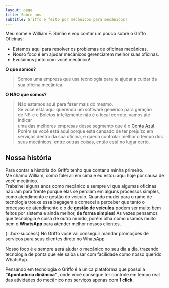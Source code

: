 ```yaml
---
layout: page
title: Sobre nós
subtitle: Griffo é feito por mecânicos para mecânicos!
---
```



Meu nome é William F. Simão e vou contar um pouco sobre o Griffo Oficinas:

- Estamos aqui para resolver os problemas de oficinas mecânicas.
- Nosso foco é em ajudar mecânicos gerenciarem melhor suas oficinas.
- Evoluímos junto com você mecânico!

**O que somos?**

> Somos uma empresa que usa tecnologia para te ajudar a cuidar da sua
> oficina mecânica.

**O NÃO que somos?**

> Não estamos aqui para fazer mais do mesmo.<br />
> Se você está aqui querendo um software genérico para geração <br />
> de NF-e e Boletos infelizmente não é o local correto, vamos até indicar <br />
> uma das melhores empresas desse segmento que é o [Conta Azul](https://contaazul.com/).<br />
> Porém se você está aqui porque está cansado de ter prejuízo em serviços
> dentro da sua oficina, e queria controlar melhor o tempo dos seus
> mecânicos, entre outras coisas, então está no lugar certo.


## Nossa história
Para contar a história do Griffo tenho que contar a minha primeiro.<br />
Me chamo William, como falei ali em cima e eu estou aqui hoje por causa de você mecânico.<br />
Trabalhei alguns anos como mecânico e sempre vi que algumas oficinas não iam para frente porque elas se perdiam em alguns processos simples, como atendimento e gestão do veículo.
Quando mudei para o ramo de tecnologia trouxe essa bagagem e comecei a perceber que tanto o processo de atendimento e o de **gestão de veículos** podem ser muito bem feitos por sistema e ainda melhor, **de forma simples**!
As vezes pensamos que tecnologia é coisa de outro mundo, porém olha como usamos muito bem o **WhatsApp** para atender melhor nossos clientes.

{: .box-success}
No Griffo você vai conseguir mandar promoções de serviços para seus clientes direto no WhatsApp

Nosso foco é e sempre será ajudar o mecânico no seu dia a dia, trazendo tecnologia de ponta que ele saiba usar com facilidade como nosso querido WhatsApp.

Pensando em tecnologia o Griffo é a unica plataforma que possui a **"Apontadoria dinâmica"**, onde você consegue ter controle em tempo real das atividades do mecânico nos serviços apenas com **1 click**.
